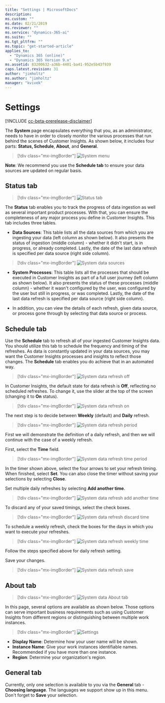 ```yaml
---
title: "Settings | MicrosoftDocs"
description: 
ms.custom: ""
ms.date: 02/21/2019
ms.reviewer: ""
ms.service: "dynamics-365-ai"
ms.suite: ""
ms.tgt_pltfrm: ""
ms.topic: "get-started-article"
applies_to: 
  - "Dynamics 365 (online)"
  - "Dynamics 365 Version 9.x"
ms.assetid: 83200632-a36b-4401-ba41-952e5b43f939
caps.latest.revision: 31
author: "jimholtz"
ms.author: "jimholtz"
manager: "kvivek"
---
```

# Settings

[!INCLUDE [cc-beta-prerelease-disclaimer](../includes/cc-beta-prerelease-disclaimer.md)]

The **System** page encapsulates everything that you, as an administrator, needs to have in order to closely monitor the various processes that run behind the scenes of Customer Insights. As shown below, it includes four parts: **Status, Schedule**, **About**, and **General**.

> [!div class="mx-imgBorder"] 
> ![](media/system-menu.png "System menu")

**Note**: We recommend you use the **Schedule tab** to ensure your data sources are updated on regular basis.

## Status tab

> [!div class="mx-imgBorder"] 
> ![](media/system-menu.png "Status tab")

The **Status** tab enables you to track the progress of data ingestion as well as several important product processes. With that, you can ensure the completeness of any major process you define in Customer Insights. This tab includes three tables.

- **Data Sources**: This table lists all the data sources from which you are ingesting your data (left column as shown below). It also presents the status of ingestion (middle column) - whether it didn't start, is in progress, or already completed. Lastly, the date of the last data refresh is specified per data source (right side column).

> [!div class="mx-imgBorder"] 
> ![](media/system-data-sources.png "System data sources")

- **System Processes**: This table lists all the processes that should be executed in Customer Insights as part of a full user journey (left column as shown below). It also presents the status of these processes (middle column) - whether it wasn't configured by the user, was configured by the user but still in progress, or was completed. Lastly, the date of the last data refresh is specified per data source (right side column).

- In addition, you can view the details of each refresh, given data source, or process gone through by selecting that data source or process. 

## Schedule tab

Use the **Schedule** tab to refresh all of your ingested Customer Insights data. You should utilize this tab to schedule the frequency and timing of the refreshes. As data is constantly updated in your data sources, you may want the Customer Insights processes and insights to reflect those changes. The **Schedule** tab enables you do achieve that in an automated way.

> [!div class="mx-imgBorder"] 
> ![](media/system-data-refresh-off.png "System data refresh off")

In Customer Insights, the default state for data refresh is **Off**, reflecting no scheduled refreshes. To change it, use the slider at the top of the screen (changing it to  **On** status).

> [!div class="mx-imgBorder"] 
> ![](media/system-data-refresh-on.png "System data refresh on")

The next step is to decide between **Weekly** (default) and **Daily** refresh. 

> [!div class="mx-imgBorder"] 
> ![](media/system-data-refresh-period.png "System data refresh period")

First we will demonstrate the definition of a daily refresh, and then we will continue with the case of a weekly refresh.

First, select the **Time** field.

> [!div class="mx-imgBorder"] 
> ![](media/system-data-refresh-time-period.png "System data refresh time period")

In the timer shown above, select the four arrows to set your refresh timing. When finished, select **Set**. You can also close the timer without saving your selections by selecting **Close**.

Set multiple daily refreshes by selecting **Add another time**.

> [!div class="mx-imgBorder"] 
> ![](media/system-data-refresh-add-another-time.png "System data refresh add another time")

To discard any of your saved timings, select the check boxes.

> [!div class="mx-imgBorder"] 
> ![](media/system-data-refresh-discard-time.png "System data refresh discard time")

To schedule a weekly refresh, check the boxes for the days in which you want to execute your refreshes.

> [!div class="mx-imgBorder"] 
> ![](media/system-data-refresh-weekly-time.png "System data refresh weekly time")

Follow the steps specified above for daily refresh setting.

Save your changes.

> [!div class="mx-imgBorder"] 
> ![](media/system-data-refresh-save.png "System data refresh save")

## About tab

> [!div class="mx-imgBorder"] 
> ![](media/system-data-about-tab.png "System data About tab")

In this page, several options are available as shown below. Those options can serve important business requirements such as using Customer Insights from different regions or distinguishing between multiple work instances.

> [!div class="mx-imgBorder"] 
> ![](media/settings.png "Settings")

- **Display Name**: Determine how your user name will be shown.
- **Instance Name**: Give your work instances identifiable names. Recommended if you have more than one instance.
- **Region**: Determine your organization's region.

## General tab

Currently, only one selection is available to you via the **General** tab - **Choosing language**. The languages we support show up in this menu. Don't forget to **Save** your selection. 
